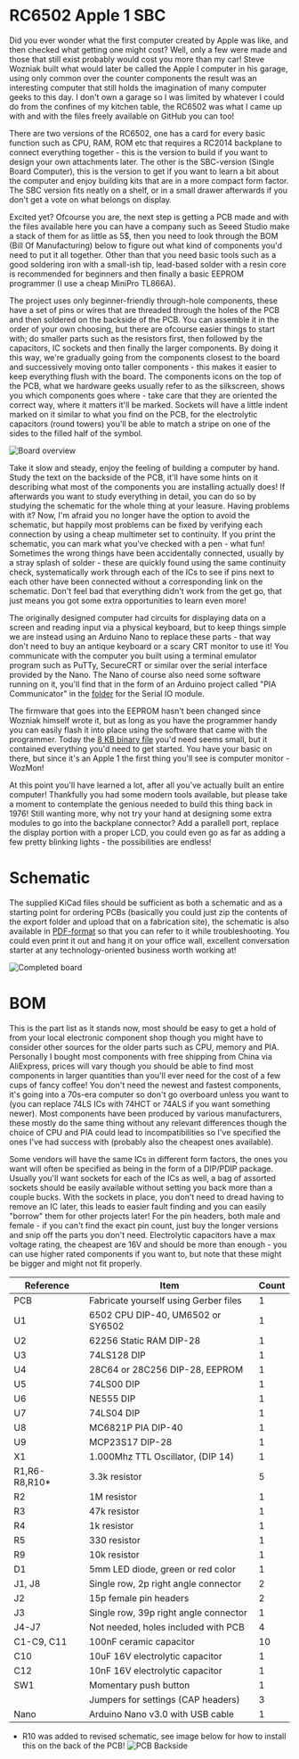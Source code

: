 # RC6502 Apple 1 SBC

Did you ever wonder what the first computer created by Apple was like, and then checked what getting one might cost? Well, only a few were made and those that still exist probably would cost you more than my car! Steve Wozniak built what would later be called the Apple I computer in his garage, using only common over the counter components the result was an interesting computer that still holds the imagination of many computer geeks to this day. I don't own a garage so I was limited by whatever I could do from the confines of my kitchen table, the RC6502 was what I came up with and with the files freely available on GitHub you can too!

There are two versions of the RC6502, one has a card for every basic function such as CPU, RAM, ROM etc that requires a RC2014 backplane to connect everything together - this is the version to build if you want to design your own attachments later. The other is the SBC-version (Single Board Computer), this is the version to get if you want to learn a bit about the computer and enjoy building kits that are in a more compact form factor. The SBC version fits neatly on a shelf, or in a small drawer afterwards if you don't get a vote on what belongs on display.

Excited yet? Ofcourse you are, the next step is getting a PCB made and with the files available here you can have a company such as Seeed Studio make a stack of them for as little as 5$, then you need to look through the BOM (Bill Of Manufacturing) below to figure out what kind of components you'd need to put it all together. Other than that you need basic tools such as a good soldering iron with a small-ish tip, lead-based solder with a resin core is recommended for beginners and then finally a basic EEPROM programmer (I use a cheap MiniPro TL866A).

The project uses only beginner-friendly through-hole components, these have a set of pins or wires that are threaded through the holes of the PCB and then soldered on the backside of the PCB. You can assemble it in the order of your own choosing, but there are ofcourse easier things to start with; do smaller parts such as the resistors first, then followed by the capacitors, IC sockets and then finally the larger components. By doing it this way, we're gradually going from the components closest to the board and successively moving onto taller components - this makes it easier to keep everything flush with the board. The components icons on the top of the PCB, what we hardware geeks usually refer to as the silkscreen, shows you which components goes where - take care that they are oriented the correct way, where it matters it'll be marked. Sockets will have a little indent marked on it similar to what you find on the PCB, for the electrolytic capacitors (round towers) you'll be able to match a stripe on one of the sides to the filled half of the symbol.

![Board overview](https://github.com/tebl/RC6502/raw/master/RC6502%20Apple%201%20SBC/gallery/2017-07-09%2015.17.02.jpg)

Take it slow and steady, enjoy the feeling of building a computer by hand. Study the text on the backside of the PCB, it'll have some hints on it describing what most of the components you are installing actually does! If afterwards you want to study everything in detail, you can do so by studying the schematic for the whole thing at your leasure. Having problems with it? Now, I'm afraid you no longer have the option to avoid the schematic, but happily most problems can be fixed by verifying each connection by using a cheap multimeter set to continuity. If you print the schematic, you can mark what you've checked with a pen - what fun! Sometimes the wrong things have been accidentally connected, usually by a stray splash of solder - these are quickly found using the same continuity check, systematically work through each of the ICs to see if pins next to each other have been connected without a corresponding link on the schematic. Don't feel bad that everything didn't work from the get go, that just means you got some extra opportunities to learn even more!

The originally designed computer had circuits for displaying data on a screen and reading input via a physical keyboard, but to keep things simple we are instead using an Arduino Nano to replace these parts - that way don't need to buy an antique keyboard or a scary CRT monitor to use it! You communicate with the computer you built using a terminal emulator program such as PuTTy, SecureCRT or similar over the serial interface provided by the Nano. The Nano of course also need some software running on it, you'll find that in the form of an Arduino project called "PIA Communicator" in the [folder](https://github.com/tebl/RC6502/tree/master/RC6502%20Serial%20IO/pia_communicator) for the Serial IO module.

The firmware that goes into the EEPROM hasn't been changed since Wozniak himself wrote it, but as long as you have the programmer handy you can easily flash it into place using the software that came with the programmer. Today the [8 KB binary file](https://github.com/tebl/RC6502/tree/master/RC6502%20ROM/hex) you'd need seems small, but it contained everything you'd need to get started. You have your basic on there, but since it's an Apple 1 the first thing you'll see is computer monitor - WozMon!

At this point you'll have learned a lot, after all you've actually built an entire computer! Thankfully you had some modern tools available, but please take a moment to contemplate the genious needed to build this thing back in 1976! Still wanting more, why not try your hand at designing some extra modules to go into the backplane connector? Add a parallell port, replace the display portion with a proper LCD, you could even go as far as adding a few pretty blinking lights - the possibilities are endless!

# Schematic
The supplied KiCad files should be sufficient as both a schematic and as a starting point for ordering PCBs (basically you could just zip the contents of the export folder and upload that on a fabrication site), the schematic is also available in [PDF-format](https://github.com/tebl/RC6502/raw/master/RC6502%20Apple%201%20SBC/export/RC6502%20Apple%201%20SBC.pdf) so that you can refer to it while troubleshooting. You could even print it out and hang it on your office wall, excellent conversation starter at any technology-oriented business worth working at!

![Completed board](https://github.com/tebl/RC6502/raw/master/RC6502%20Apple%201%20SBC/gallery/2017-07-09%2015.17.21.jpg)

# BOM
This is the part list as it stands now, most should be easy to get a hold of from your local electronic component shop though you might have to consider other sources for the older parts such as CPU, memory and PIA. Personally I bought most components with free shipping from China via AliExpress, prices will vary though you should be able to find most components in larger quantities than you'll ever need for the cost of a few cups of fancy coffee! You don't need the newest and fastest components, it's going into a 70s-era computer so don't go overboard unless you want to (you can replace 74LS ICs with 74HCT or 74ALS if you want something newer). Most components have been produced by various manufacturers, these mostly do the same thing without any relevant differences though the choice of CPU and PIA could lead to incompatibilities so I've specified the ones I've had success with (probably also the cheapest ones available).

Some vendors will have the same ICs in different form factors, the ones you want will often be specified as being in the form of a DIP/PDIP package. Usually you'll want sockets for each of the ICs as well, a bag of assorted sockets should be easily available without setting you back more than a couple bucks. With the sockets in place, you don't need to dread having to remove an IC later, this leads to easier fault finding and you can easily "borrow"  them for other projects later! For the pin headers, both male and female - if you can't find the exact pin count, just buy the longer versions and snip off the parts you don't need. Electrolytic capacitors have a max voltage rating, the cheapest are 16V and should be more than enough - you can use higher rated components if you want to, but note that these might be bigger and might not fit properly.

| Reference    | Item                                  | Count |
| ------------ | ------------------------------------- | ----- |
| PCB          | Fabricate yourself using Gerber files |     1 |
| U1           | 6502 CPU DIP-40, UM6502 or SY6502     |     1 |
| U2           | 62256 Static RAM DIP-28               |     1 |
| U3           | 74LS128 DIP                           |     1 |
| U4           | 28C64 or 28C256 DIP-28, EEPROM        |     1 |
| U5           | 74LS00 DIP                            |     1 |
| U6           | NE555 DIP                             |     1 |
| U7           | 74LS04 DIP                            |     1 |
| U8           | MC6821P PIA DIP-40                    |     1 |
| U9           | MCP23S17 DIP-28                       |     1 |
| X1           | 1.000Mhz TTL Oscillator, (DIP 14)     |     1 |
| R1,R6-R8,R10*| 3.3k resistor                         |     5 |
| R2           | 1M resistor                           |     1 |
| R3           | 47k resistor                          |     1 |
| R4           | 1k resistor                           |     1 |
| R5           | 330 resistor                          |     1 |
| R9           | 10k resistor                          |     1 |
| D1           | 5mm LED diode, green or red color     |     1 |
| J1, J8       | Single row, 2p right angle connector  |     2 |
| J2           | 15p female pin headers                |     2 |
| J3           | Single row, 39p right angle connector |     1 |
| J4-J7        | Not needed, holes included with PCB   |     4 |
| C1-C9, C11   | 100nF ceramic capacitor               |    10 |
| C10          | 10uF 16V electrolytic capacitor       |     1 |
| C12          | 10nF 16V electrolytic capacitor       |     1 |
| SW1          | Momentary push button                 |     1 |
|              | Jumpers for settings (CAP headers)    |     3 |
| Nano         | Arduino Nano v3.0 with USB cable      |     1 |

* R10 was added to revised schematic, see image below for how to install this on the back of the PCB!
![PCB Backside](https://github.com/tebl/RC6502/raw/master/RC6502%20Apple%201%20SBC/gallery/2017-07-09%2020.06.43.jpg)